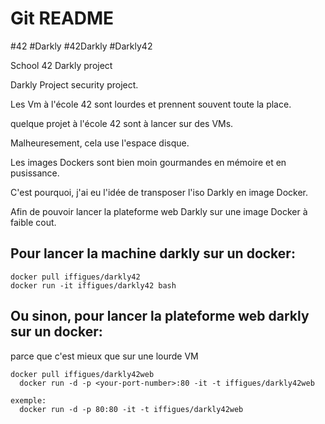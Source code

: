 # Git README

#42 #Darkly #42Darkly #Darkly42 

School 42 Darkly project

Darkly Project security project.

Les Vm à l'école 42 sont lourdes et prennent souvent toute la place.


quelque projet à l'école 42 sont à lancer sur des VMs.


Malheuresement, cela use l'espace disque.


Les images Dockers sont bien moin gourmandes en mémoire et en pusissance.


C'est pourquoi, j'ai eu l'idée de transposer l'iso Darkly en image Docker.


Afin de pouvoir lancer la plateforme web Darkly sur une image Docker à faible cout.


## Pour lancer la machine darkly sur un docker: 

```
docker pull iffigues/darkly42
docker run -it iffigues/darkly42 bash
```

## Ou sinon, pour lancer la plateforme web darkly sur un docker: 

parce que c'est mieux que sur une lourde VM

```
docker pull iffigues/darkly42web
  docker run -d -p <your-port-number>:80 -it -t iffigues/darkly42web

exemple:
  docker run -d -p 80:80 -it -t iffigues/darkly42web
```
